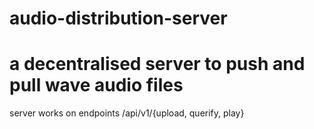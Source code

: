 # audio-distribution-server
<h1>a decentralised server to push and pull wave audio files</h1>
<p>server works on endpoints /api/v1/{upload, querify, play}</p>
